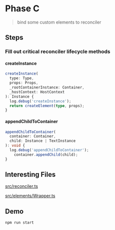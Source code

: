 # Phase C

> bind some custom elements to reconciler

## Steps

### Fill out critical reconciler lifecycle methods

#### createInstance

```ts
createInstance(
  type: Type,
  props: Props,
  _rootContainerInstance: Container,
  _hostContext: HostContext
): Instance {
  log.debug('createInstance');
  return createElement(type, props);
}
```

#### appendChildToContainer

```ts
appendChildToContainer(
  container: Container,
  child: Instance | TextInstance
): void {
  log.debug('appendChildToContainer');
    container.appendChild(child);
}
```

## Interesting Files

[src/reconciler.ts](src/reconciler.ts)

[src/elements/Wrapper.ts](src/elements/Wrapper.ts)

## Demo

```sh
npm run start
```

